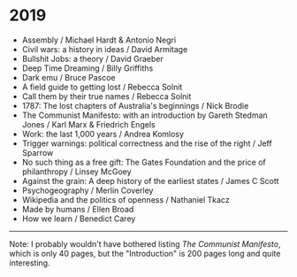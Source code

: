 # 2019

* Assembly / Michael Hardt & Antonio Negri
* Civil wars: a history in ideas / David Armitage
* Bullshit Jobs: a theory / David Graeber
* Deep Time Dreaming / Billy Griffiths
* Dark emu / Bruce Pascoe
* A field guide to getting lost / Rebecca Solnit
* Call them by their true names / Rebecca Solnit
* 1787: The lost chapters of Australia's beginnings / Nick Brodie
* The Communist Manifesto: with an introduction by Gareth Stedman Jones / Karl Marx & Friedrich Engels
* Work: the last 1,000 years / Andrea Komlosy
* Trigger warnings: political correctness and the rise of the right / Jeff Sparrow
* No such thing as a free gift: The Gates Foundation and the price of philanthropy / Linsey McGoey
* Against the grain: A deep history of the earliest states / James C Scott
* Psychogeography / Merlin Coverley
* Wikipedia and the politics of openness / Nathaniel Tkacz
* Made by humans / Ellen Broad
* How we learn / Benedict Carey

---
Note: I probably wouldn't have bothered listing _The Communist Manifesto_, which is only 40 pages, but the "Introduction" is 200 pages long and quite interesting.
